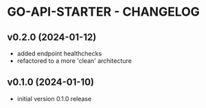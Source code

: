 # GO-API-STARTER - CHANGELOG

## v0.2.0 (2024-01-12)

- added endpoint healthchecks
- refactored to a more 'clean' architecture

## v0.1.0 (2024-01-10)

- initial version 0.1.0 release

